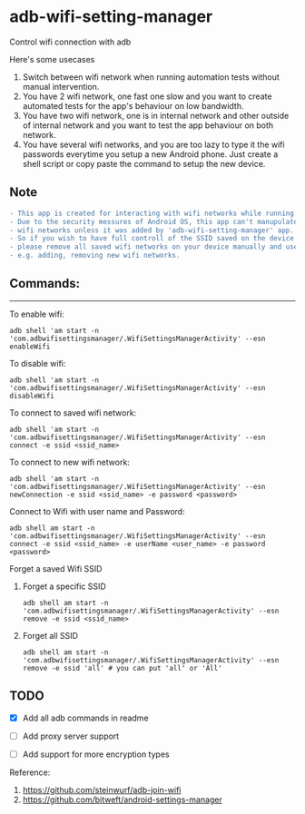 # adb-wifi-setting-manager
Control wifi connection with adb

Here's some usecases
1. Switch between wifi network when running automation tests without manual intervention.
2. You have 2 wifi network, one fast one slow and you want to create automated tests for the app's behaviour on low bandwidth.
3. You have two wifi network, one is in internal network and other outside of internal network and you want to test the app behaviour on both network.
4. You have several wifi networks, and you are too lazy to type it the wifi passwords everytime you setup a new Android phone. Just create a shell script or copy paste the command to setup the new device.

## Note 
```diff
- This app is created for interacting with wifi networks while running automated tests.
- Due to the security messures of Android OS, this app can't manupulate(delete, update) existing
- wifi networks unless it was added by 'adb-wifi-setting-manager' app.
- So if you wish to have full controll of the SSID saved on the device with this app,
- please remove all saved wifi networks on your device manually and use this app for all action 
- e.g. adding, removing new wifi networks.
```

## Commands:
---

To enable wifi:

  `adb shell 'am start -n 'com.adbwifisettingsmanager/.WifiSettingsManagerActivity' --esn enableWifi`

To disable wifi:

  `adb shell 'am start -n 'com.adbwifisettingsmanager/.WifiSettingsManagerActivity' --esn disableWifi`

To connect to saved wifi network:

  `adb shell 'am start -n 'com.adbwifisettingsmanager/.WifiSettingsManagerActivity' --esn connect -e ssid <ssid_name>`

To connect to new wifi network:

  `adb shell 'am start -n 'com.adbwifisettingsmanager/.WifiSettingsManagerActivity' --esn newConnection -e ssid <ssid_name> -e password <password>`

Connect to Wifi with user name and Password:

  `adb shell am start -n 'com.adbwifisettingsmanager/.WifiSettingsManagerActivity' --esn connect -e ssid <ssid_name> -e userName <user_name> -e password <password>`

Forget a saved Wifi SSID
1. Forget a specific SSID

    `adb shell am start -n 'com.adbwifisettingsmanager/.WifiSettingsManagerActivity' --esn remove -e ssid <ssid_name>`
  
2. Forget all SSID

    `adb shell am start -n 'com.adbwifisettingsmanager/.WifiSettingsManagerActivity' --esn remove -e ssid 'all' # you can put 'all' or 'All'`


## TODO
* [x] Add all adb commands in readme
* [ ] Add proxy server support
* [ ] Add support for more encryption types


Reference:
1. https://github.com/steinwurf/adb-join-wifi
2. https://github.com/bitweft/android-settings-manager
